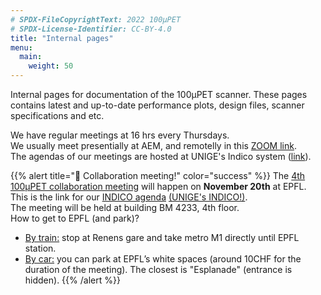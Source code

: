 ```yaml
---
# SPDX-FileCopyrightText: 2022 100µPET
# SPDX-License-Identifier: CC-BY-4.0
title: "Internal pages"
menu:
  main:
    weight: 50
---
```


Internal pages for documentation of the 100µPET scanner.
These pages contains latest and up-to-date performance plots, design files, scanner specifications and etc.

We have regular meetings at 16 hrs every Thursdays.
</br>
We usually meet presentially at AEM, and remotelly in this <a href="https://unige.zoom.us/j/66152344124">ZOOM link</a>.
</br>
The agendas of our meetings are hosted at UNIGE's Indico system (<a href="https://partphys-indico.unige.ch/category/33/">link</a>).

{{% alert title="📣 Collaboration meeting!" color="success" %}}
The <ins>4th 100µPET collaboration meeting</ins> will happen on **November 20th** at EPFL. </br>
This is the link for our <a href="https://partphys-indico.unige.ch/event/1390/">INDICO agenda</a> <ins>(UNIGE's INDICO!)</ins>. </br>
The meeting will be held at building BM 4233, 4th floor. </br>
How to get to EPFL (and park)? </br>
- <ins>By train:</ins> stop at Renens gare and take metro M1 directly until EPFL station.
- <ins>By car:</ins> you can park at EPFL’s white spaces (around 10CHF for the duration of the meeting). The closest is "Esplanade" (entrance is hidden).
{{% /alert %}}

<html>
   <body>
      <script>
         var password = "100upet";
         (function passcodeprotect() {
            var passcode = prompt("Internal pages. Please, enter the password");
            while (passcode !== password) {
               alert("Incorrect PassCode");
               return passcodeprotect();
            }
         }());
      </script>
   </body>
</html>
